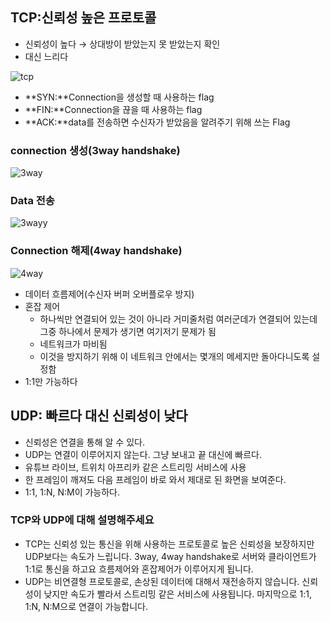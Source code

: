 ## TCP:신뢰성 높은 프로토콜

- 신뢰성이 높다 → 상대방이 받았는지 못 받았는지 확인
- 대신 느리다

![tcp](https://github.com/user-attachments/assets/809a1f7c-91c9-4b66-a24a-a7adc01e0740)

- **SYN:**Connection을 생성할 때 사용하는 flag
- **FIN:**Connection을 끊을 때 사용하는 flag
- **ACK:**data를 전송하면 수신자가 받았음을 알려주기 위해 쓰는 Flag

### connection 생성(3way handshake)

![3way](https://github.com/user-attachments/assets/f03e7eb3-90c8-443e-b5f2-289e637a89c2)

### Data 전송

![3wayy](https://github.com/user-attachments/assets/13b4a0c4-0a86-4cae-a0e3-a567c67581f7)

### **Connection 해제(4way handshake)**

![4way](https://github.com/user-attachments/assets/3cb50763-1cad-4a00-ba8d-baa9604171b3)

- 데이터 흐름제어(수신자 버퍼 오버플로우 방지)
- 혼잡 제어
    - 하나씩만 연결되어 있는 것이 아니라 거미줄처럼 여러군데가 연결되어 있는데 그중 하나에서 문제가 생기면 여기저기 문제가 됨
    - 네트워크가 마비됨
    - 이것을 방지하기 위해 이 네트워크 안에서는 몇개의 메세지만 돌아다니도록 설정함
- 1:1만 가능하다

## UDP: 빠르다 대신 신뢰성이 낮다

- 신뢰성은 연결을 통해 알 수 있다.
- UDP는 연결이 이루어지지 않는다. 그냥 보내고 끝 대신에 빠르다.
- 유튜브 라이브, 트위치 아프리카 같은 스트리밍 서비스에 사용
- 한 프레임이 깨져도 다음 프레임이 바로 와서 제대로 된 화면을 보여준다.
- 1:1, 1:N, N:M이 가능하다.

### TCP와 UDP에 대해 설명해주세요

- TCP는 신뢰성 있는 통신을 위해 사용하는 프로토콜로 높은 신뢰성을 보장하지만 UDP보다는 속도가 느립니다. 3way, 4way handshake로 서버와 클라이언트가 1:1로 통신을 하고요 흐름제어와 혼잡제어가 이루어지게 됩니다.
- UDP는 비연결형 프로토콜로, 손상된 데이터에 대해서 재전송하지 않습니다. 신뢰성이 낮지만 속도가 빨라서 스트리밍 같은 서비스에 사용됩니다. 마지막으로 1:1, 1:N, N:M으로 연결이 가능합니다.
